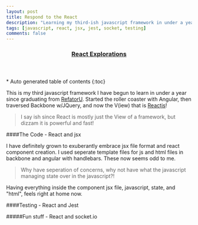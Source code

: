 ```yaml
---
layout: post
title: Respond to the React  
description: "Learning my third-ish javascript framework in under a year, me likee!"
tags: [javascript, react, jsx, jest, socket, testing]
comments: false
---
```


<section id="table-of-contents" class="toc tocFixed">
  <header>
    <a href="#">
      <h3>React Explorations</h3>
    </a>
  </header>
<div id="drawer" markdown="1">
*  Auto generated table of contents
{:toc}
</div>
</section><!-- /#table-of-contents -->

This is my third javascript framework I have begun to learn in under a year since graduating from [RefatorU](www.refactoru.com). Started the roller coaster with Angular, then traversed Backbone w/JQuery, and now the V(iew) that is [Reactjs](https://facebook.github.io/react/)!

> I say ish since React is mostly just the View of a framework, but dizzam it is powerful and fast!

####The Code - React and jsx

I have definitely grown to exuberantly embrace jsx file format and react component creation. I used seperate template files for js and html files in backbone and angular with handlebars. These now seems odd to me.

> Why have seperation of concerns, why not have what the javascript managing state over in the javascript?!

Having everything inside the component jsx file, javascript, state, and "html", feels right at home now.

####Testing - React and Jest



#####Fun stuff - React and socket.io

